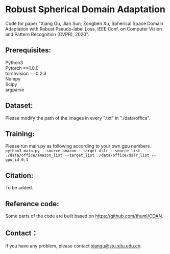 # Robust Spherical Domain Adaptation
Code for paper "Xiang Gu, Jian Sun, Zongben Xu, Spherical Space Domain Adaptation with Robust Pseudo-label Loss, IEEE Conf. on Computer Vision and Pattern Recognition (CVPR), 2020".
## Prerequisites:
Python3 <br>
Pytorch ==1.0.0 <br>
torchvision ==0.2.3 <br>
Numpy <br>
Scipy <br>
argparse <br>
## Dataset:
Please modify the path of the images in every ".txt" in "./data/office".
## Training:
Please run main.py as following according to your own gpu numbers.<br>
`python3 main.py --source amazon --target dslr --source_list ./data/office/amazon_list --target_list ./data/office/dslr_list --gpu_id 0,1 `
## Citation:
To be added.
## Reference code:
Some parts of the code are built based on https://github.com/thuml/CDAN.
## Contact：
If you have any problem, please contact xiangu@stu.xjtu.edu.cn.
